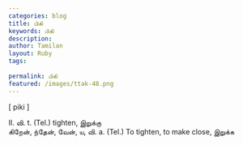 ```yaml
---
categories: blog
title: பிகி
keywords: பிகி
description: 
author: Tamilan
layout: Ruby
tags: 
 
permalink: பிகி
featured: /images/ttak-48.png
---
```

  
[ piki ]  
  
II. வி. t. (Tel.) tighten, இறுக்கு  
கிறேன், ந்தேன், வேன், ய, வி. a. (Tel.) To tighten, to make close, இறுக்க